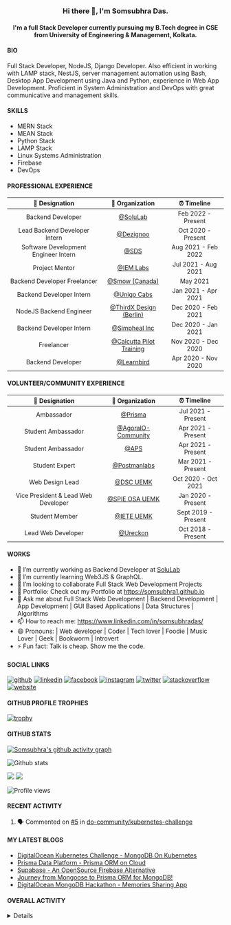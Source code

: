 <h3 align="center"> Hi there 👋, I'm Somsubhra Das. </h3>

<h4 align="center"> I'm a full Stack Developer currently pursuing my B.Tech degree in CSE from University of Engineering & Management, Kolkata.  </h4>

#### BIO

Full Stack Developer, NodeJS, Django Developer. Also efficient in working with LAMP stack, NestJS, server management automation using Bash, Desktop App Development using Java and Python, experience in Web App Development. Proficient in System Administration and DevOps with great communicative and management skills.

#### SKILLS

- MERN Stack
- MEAN Stack
- Python Stack
- LAMP Stack
- Linux Systems Administration
- Firebase
- DevOps

#### PROFESSIONAL EXPERIENCE

|            💼 Designation            |                          🏢 Organization                          |     ⏰ Timeline     |
| :----------------------------------: | :---------------------------------------------------------------: | :-----------------: |
|          Backend Developer           |                  [@SoluLab](https://solulab.com)                  | Feb 2022 - Present  |
|    Lead Backend Developer Intern     |                [@Dezignoo](https://dezignoo.com/)                 | Oct 2020 - Present  |
| Software Development Engineer Intern |                   [@SDS](https://seamless.se/)                    | Aug 2021 - Feb 2022 |
|            Project Mentor            | [@IEM Labs](https://github.com/IEMA-Research-Development-Pvt-Ltd) | Jul 2021 - Aug 2021 |
|     Backend Developer Freelancer     |                 [@Smow (Canada)](http://smow.ca/)                 |      May 2021       |
|       Backend Developer Intern       |         [@Unigo Cabs](https://github.com/UnigoCabs-Dev/)          | Jan 2021 - Apr 2021 |
|       NodeJS Backend Engineer        |         [@ThirdX Design (Berlin)](https://thirdx.design/)         | Dec 2020 - Feb 2021 |
|       Backend Developer Intern       |              [@Simpheal Inc](https://simpheal.com/)               | Dec 2020 - Jan 2021 |
|              Freelancer              |   [@Calcutta Pilot Training](http://calcuttapilottraining.com/)   | Nov 2020 - Dec 2020 |
|          Backend Developer           |              [@Learnbird](https://www.learnbird.in/)              | Apr 2020 - Nov 2020 |

#### VOLUNTEER/COMMUNITY EXPERIENCE

|           💼 Designation            |                      🏢 Organization                       |     ⏰ Timeline     |
| :---------------------------------: | :--------------------------------------------------------: | :-----------------: |
|             Ambassador              |            [@Prisma](https://github.com/prisma)            | Jul 2021 - Present  |
|         Student Ambassador          | [@AgoraIO-Community](https://github.com/AgoraIO-Community) | Apr 2021 - Present  |
|         Student Ambassador          |                  [@APS](https://aps.org)                   | Apr 2021 - Present  |
|           Student Expert            |      [@Postmanlabs](https://github.com/postmanlabs/)       | Mar 2021 - Present  |
|           Web Design Lead           |              [@DSC UEMK](https://dscuemk.co/)              | Oct 2020 - Oct 2021 |
| Vice President & Lead Web Developer |         [@SPIE OSA UEMK](http://spieosauemk.team/)         | Jan 2020 - Present  |
|           Student Member            |                       [@IETE UEMK]()                       | Sept 2019 - Present |
|         Lead Web Developer          |              [@Ureckon](https://ureckon.org/)              | Oct 2018 - Present  |

#### WORKS

- 🔭 I’m currently working as Backend Developer at [SoluLab](https://solulab.com)
- 🌱 I’m currently learning Web3JS & GraphQL.
- 👯 I’m looking to collaborate Full Stack Web Development Projects
- 💼 Portfolio: Check out my Portfolio at https://somsubhra1.github.io
- 💬 Ask me about Full Stack Web Development | Backend Development | App Development | GUI Based Applications | Data Structures | Algorithms
- 📫 How to reach me: https://www.linkedin.com/in/somsubhradas/
- 😄 Pronouns: | Web developer | Coder | Tech lover | Foodie | Music Lover | Geek | Bookworm | Introvert
- ⚡ Fun fact: Talk is cheap. Show me the code.

#### SOCIAL LINKS

<p align="center">

[<img src='https://cdn.jsdelivr.net/npm/simple-icons@3.0.1/icons/github.svg' alt='github' height='40'>](https://github.com/Somsubhra1) [<img src='https://cdn.jsdelivr.net/npm/simple-icons@3.0.1/icons/linkedin.svg' alt='linkedin' height='40'>](https://www.linkedin.com/in/somsubhradas/) [<img src='https://cdn.jsdelivr.net/npm/simple-icons@3.0.1/icons/facebook.svg' alt='facebook' height='40'>](https://www.facebook.com/S0msubhradas) [<img src='https://cdn.jsdelivr.net/npm/simple-icons@3.0.1/icons/instagram.svg' alt='instagram' height='40'>](https://www.instagram.com/somsubhra__das/) [<img src='https://cdn.jsdelivr.net/npm/simple-icons@3.0.1/icons/twitter.svg' alt='twitter' height='40'>](https://twitter.com/Somsubhra1CP) [<img src='https://cdn.jsdelivr.net/npm/simple-icons@3.0.1/icons/stackoverflow.svg' alt='stackoverflow' height='40'>](https://stackoverflow.com/users/10871274/somsubhra-das) [<img src='https://cdn.jsdelivr.net/npm/simple-icons@3.0.1/icons/icloud.svg' alt='website' height='40'>](https://somsubhra.co/)

</p>

#### GITHUB PROFILE TROPHIES

[![trophy](https://github-profile-trophy.vercel.app/?username=Somsubhra1&theme=flat)](https://github.com/ryo-ma/github-profile-trophy)

#### GITHUB STATS

[![Somsubhra's github activity graph](https://activity-graph.herokuapp.com/graph?username=somsubhra1&theme=react-dark)](https://github.com/somsubhra1)

<p align="center">

![Github stats](https://github-readme-stats.vercel.app/api?username=Somsubhra1&show_icons=true)<br>

<img src="https://github-readme-streak-stats.herokuapp.com/?user=Somsubhra1&theme=light" />

<img src="https://github-readme-stats.vercel.app/api/top-langs/?username=Somsubhra1&layout=compact&theme=light" />

![Profile views](https://gpvc.arturio.dev/Somsubhra1)

</p>

#### RECENT ACTIVITY

<!--START_SECTION:activity-->

1. 🗣 Commented on [#5](https://github.com/do-community/kubernetes-challenge/issues/5) in [do-community/kubernetes-challenge](https://github.com/do-community/kubernetes-challenge)
<!--END_SECTION:activity-->

#### MY LATEST BLOGS

<!-- BLOG-POST-LIST:START -->
- [DigitalOcean Kubernetes Challenge - MongoDB On Kubernetes](https://dev.to/somsubhra1/digitalocean-kubernetes-challenge-mongodb-on-kubernetes-367k)
- [Prisma Data Platform - Prisma ORM on Cloud](https://dev.to/somsubhra1/prisma-data-platform-prisma-orm-on-cloud-2854)
- [Supabase - An OpenSource Firebase Alternative](https://dev.to/somsubhra1/supabase-an-opensource-firebase-alternative-51h4)
- [Journey from Mongoose to Prisma ORM for MongoDB!](https://dev.to/somsubhra1/journey-from-mongoose-to-prisma-orm-for-mongodb-3j21)
- [DigitalOcean MongoDB Hackathon - Memories Sharing App](https://dev.to/somsubhra1/digitalocean-mongodb-hackathon-memories-sharing-app-2kne)
<!-- BLOG-POST-LIST:END -->

#### OVERALL ACTIVITY

<details>
<!--START_SECTION:waka-->
**🐱 My GitHub Data** 

> 🏆 255 Contributions in the Year 2022
 > 
> 📦 209.2 kB Used in GitHub's Storage 
 > 
> 🚫 Not Opted to Hire
 > 
> 📜 160 Public Repositories 
 > 
> 🔑 12 Private Repositories  
 > 
**I'm an Early 🐤** 

```text
🌞 Morning    171 commits    ███░░░░░░░░░░░░░░░░░░░░░░   11.92% 
🌆 Daytime    588 commits    ██████████░░░░░░░░░░░░░░░   40.98% 
🌃 Evening    492 commits    ████████░░░░░░░░░░░░░░░░░   34.29% 
🌙 Night      184 commits    ███░░░░░░░░░░░░░░░░░░░░░░   12.82%

```
📅 **I'm Most Productive on Saturday** 

```text
Monday       148 commits    ██░░░░░░░░░░░░░░░░░░░░░░░   10.31% 
Tuesday      201 commits    ███░░░░░░░░░░░░░░░░░░░░░░   14.01% 
Wednesday    157 commits    ██░░░░░░░░░░░░░░░░░░░░░░░   10.94% 
Thursday     189 commits    ███░░░░░░░░░░░░░░░░░░░░░░   13.17% 
Friday       198 commits    ███░░░░░░░░░░░░░░░░░░░░░░   13.8% 
Saturday     277 commits    ████░░░░░░░░░░░░░░░░░░░░░   19.3% 
Sunday       265 commits    ████░░░░░░░░░░░░░░░░░░░░░   18.47%

```


📊 **This Week I Spent My Time On** 

```text
💬 Programming Languages: 
JavaScript               2 hrs 43 mins       ████████████████████████░   96.72% 
JSON                     2 mins              ░░░░░░░░░░░░░░░░░░░░░░░░░   1.39% 
TypeScript               2 mins              ░░░░░░░░░░░░░░░░░░░░░░░░░   1.38% 
Git Config               0 secs              ░░░░░░░░░░░░░░░░░░░░░░░░░   0.36% 
Bash                     0 secs              ░░░░░░░░░░░░░░░░░░░░░░░░░   0.16%

🔥 Editors: 
VS Code                  2 hrs 49 mins       █████████████████████████   100.0%

```

**I Mostly Code in JavaScript** 

```text
JavaScript               44 repos            ███████████░░░░░░░░░░░░░░   45.83% 
HTML                     11 repos            ██░░░░░░░░░░░░░░░░░░░░░░░   11.46% 
TypeScript               11 repos            ██░░░░░░░░░░░░░░░░░░░░░░░   11.46% 
Python                   10 repos            ██░░░░░░░░░░░░░░░░░░░░░░░   10.42% 
CSS                      8 repos             ██░░░░░░░░░░░░░░░░░░░░░░░   8.33%

```


**Timeline**

![Chart not found](https://raw.githubusercontent.com/Somsubhra1/Somsubhra1/master/charts/bar_graph.png) 


 Last Updated on 28/03/2022 01:21:11 UTC
<!--END_SECTION:waka-->
</details>
